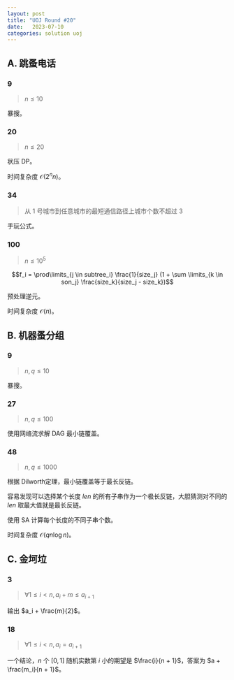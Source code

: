 ```yaml
---
layout: post
title: "UOJ Round #20"
date:   2023-07-10
categories: solution uoj
---
```


## A. 跳蚤电话

### 9

>   $n \le 10$

暴搜。

### 20

>   $n \le 20$

状压 DP。

时间复杂度 $\mathcal O(2^n n)$。

### 34

>    从 $1$ 号城市到任意城市的最短通信路径上城市个数不超过 $3$

手玩公式。

### 100

>   $n \le 10^5$

$$f_i = \prod\limits_{j \in subtree_i} \frac{1}{size_j} (1 + \sum \limits_{k \in son_j} \frac{size_k}{size_j - size_k})$$

预处理逆元。

时间复杂度 $\mathcal O(n)$。

## B. 机器蚤分组

### 9

>   $n, q \le 10$

暴搜。

### 27

>   $n, q \le 100$

使用网络流求解 DAG 最小链覆盖。

### 48

>   $n, q \le 1000$

根据 Dilworth定理，最小链覆盖等于最长反链。

容易发现可以选择某个长度 $len$ 的所有子串作为一个极长反链，大胆猜测对不同的 $len$ 取最大值就是最长反链。

使用 SA 计算每个长度的不同子串个数。

时间复杂度 $\mathcal O(q n \log n)$。

## C. 金坷垃

### 3

>   $\forall 1 \le i \lt n, a_i + m \le a_{i + 1}$

输出 $a_i + \frac{m}{2}$。

### 18

>   $\forall 1 \le i \lt n, a_i = a_{i + 1}$

一个结论，$n$ 个 $[0,1]$ 随机实数第 $i$ 小的期望是 $\frac{i}{n + 1}$，答案为 $a + \frac{m_i}{n + 1}$。